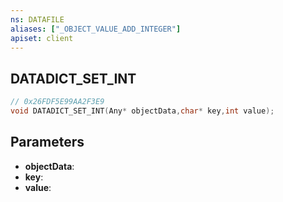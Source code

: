 ```yaml
---
ns: DATAFILE
aliases: ["_OBJECT_VALUE_ADD_INTEGER"]
apiset: client
---
```

## DATADICT_SET_INT

```c
// 0x26FDF5E99AA2F3E9
void DATADICT_SET_INT(Any* objectData,char* key,int value);
```


## Parameters
* **objectData**:
* **key**:
* **value**:
